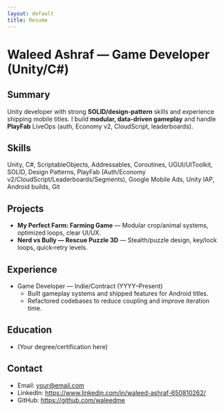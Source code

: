 ```yaml
---
layout: default
title: Resume
---
```


# Waleed Ashraf — Game Developer (Unity/C#)

## Summary
Unity developer with strong **SOLID/design‑pattern** skills and experience shipping mobile titles. I build **modular, data‑driven gameplay** and handle **PlayFab** LiveOps (auth, Economy v2, CloudScript, leaderboards).

## Skills
Unity, C#, ScriptableObjects, Addressables, Coroutines, UGUI/UIToolkit, SOLID, Design Patterns, PlayFab (Auth/Economy v2/CloudScript/Leaderboards/Segments), Google Mobile Ads, Unity IAP, Android builds, Git

## Projects
- **My Perfect Farm: Farming Game** — Modular crop/animal systems, optimized loops, clear UI/UX.  
- **Nerd vs Bully — Rescue Puzzle 3D** — Stealth/puzzle design, key/lock loops, quick‑retry levels.

## Experience
- Game Developer — Indie/Contract (YYYY–Present)  
  - Built gameplay systems and shipped features for Android titles.  
  - Refactored codebases to reduce coupling and improve iteration time.

## Education
- (Your degree/certification here)

## Contact
- Email: your@email.com  
- LinkedIn: https://www.linkedin.com/in/waleed-ashraf-650810262/  
- GitHub: https://github.com/waleedme
